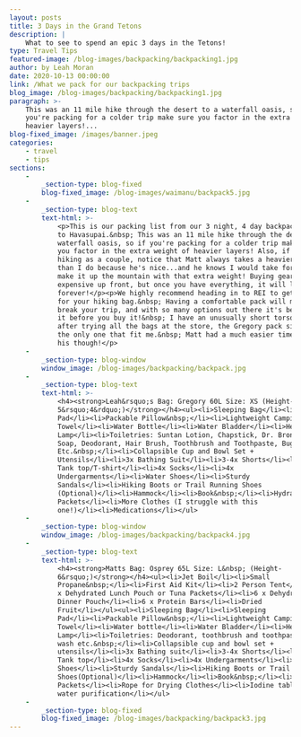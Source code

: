```yaml
---
layout: posts
title: 3 Days in the Grand Tetons
description: |
    What to see to spend an epic 3 days in the Tetons!
type: Travel Tips
featured-image: /blog-images/backpacking/backpacking1.jpg
author: by Leah Moran
date: 2020-10-13 00:00:00
link: /What we pack for our backpacking trips
blog_image: /blog-images/backpacking/backpacking1.jpg
paragraph: >-
    This was an 11 mile hike through the desert to a waterfall oasis, so if
    you're packing for a colder trip make sure you factor in the extra weight of
    heavier layers!...
blog-fixed_image: /images/banner.jpeg
categories:
    - travel
    - tips
sections:
    -
        _section-type: blog-fixed
        blog-fixed_image: /blog-images/waimanu/backpack5.jpg
    -
        _section-type: blog-text
        text-html: >-
            <p>This is our packing list from our 3 night, 4 day backpacking trip
            to Havasupai.&nbsp; This was an 11 mile hike through the desert to a
            waterfall oasis, so if you're packing for a colder trip make sure
            you factor in the extra weight of heavier layers! Also, if you're
            hiking as a couple, notice that Matt always takes a heavier pack
            than I do because he's nice...and he knows I would take forever to
            make it up the mountain with that extra weight! Buying gear can be
            expensive up front, but once you have everything, it will last you
            forever!</p><p>We highly recommend heading in to REI to get sized
            for your hiking bag.&nbsp; Having a comfortable pack will make or
            break your trip, and with so many options out there it's best to try
            it before you buy it!&nbsp; I have an unusually short torso and
            after trying all the bags at the store, the Gregory pack size XS was
            the only one that fit me.&nbsp; Matt had a much easier time finding
            his though!</p>
    -
        _section-type: blog-window
        window_image: /blog-images/backpacking/backpack.jpg
    -
        _section-type: blog-text
        text-html: >-
            <h4><strong>Leah&rsquo;s Bag: Gregory 60L Size: XS (Height-
            5&rsquo;4&rdquo;)</strong></h4><ul><li>Sleeping Bag</li><li>Sleeping
            Pad</li><li>Packable Pillow&nbsp;</li><li>Lightweight Camping
            Towel</li><li>Water Bottle</li><li>Water Bladder</li><li>Head
            Lamp</li><li>Toiletries: Suntan Lotion, Chapstick, Dr. Bronners
            Soap, Deodorant, Hair Brush, Toothbrush and Toothpaste, Bug Spray,
            Etc.&nbsp;</li><li>Collapsible Cup and Bowl Set +
            Utensils</li><li>3x Bathing Suit</li><li>3-4x Shorts</li><li>3-4x
            Tank top/T-shirt</li><li>4x Socks</li><li>4x
            Undergarments</li><li>Water Shoes</li><li>Sturdy
            Sandals</li><li>Hiking Boots or Trail Running Shoes
            (Optional)</li><li>Hammock</li><li>Book&nbsp;</li><li>Hydration
            Packets</li><li>More Clothes (I struggle with this
            one!)</li><li>Medications</li></ul>
    -
        _section-type: blog-window
        window_image: /blog-images/backpacking/backpack4.jpg
    -
        _section-type: blog-text
        text-html: >-
            <h4><strong>Matts Bag: Osprey 65L Size: L&nbsp; (Height-
            6&rsquo;)</strong></h4><ul><li>Jet Boil</li><li>Small
            Propane&nbsp;</li><li>First Aid Kit</li><li>2 Person Tent</li><li>6
            x Dehydrated Lunch Pouch or Tuna Packets</li><li>6 x Dehydrated
            Dinner Pouch</li><li>6 x Protein Bars</li><li>Dried
            Fruit</li></ul><ul><li>Sleeping Bag</li><li>Sleeping
            Pad</li><li>Packable Pillow&nbsp;</li><li>Lightweight Camping
            Towel</li><li>Water bottle</li><li>Water Bladder</li><li>Head
            Lamp</li><li>Toiletries: Deodorant, toothbrush and toothpaste, mouth
            wash etc.&nbsp;</li><li>Collapsible cup and bowl set +
            utensils</li><li>3x Bathing suit</li><li>3-4x Shorts</li><li>3-4x
            Tank top</li><li>4x Socks</li><li>4x Undergarments</li><li>Water
            Shoes</li><li>Sturdy Sandals</li><li>Hiking Boots or Trail Running
            Shoes(Optional)</li><li>Hammock</li><li>Book&nbsp;</li><li>Hydration
            Packets</li><li>Rope for Drying Clothes</li><li>Iodine tablets for
            water purification</li></ul>
    -
        _section-type: blog-fixed
        blog-fixed_image: /blog-images/backpacking/backpack3.jpg
---
```

